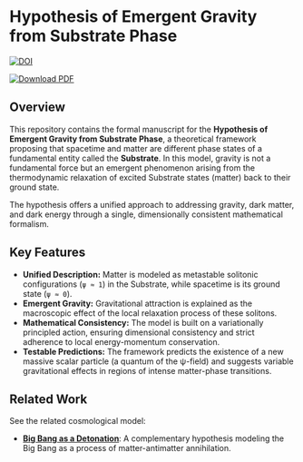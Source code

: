 # Hypothesis of Emergent Gravity from Substrate Phase

[![DOI](https://zenodo.org/badge/DOI/10.5281/zenodo.16952241.svg)](https://doi.org/10.5281/zenodo.16952241)

[![Download PDF](https://img.shields.io/badge/Download-Thesis_PDF-blue?style=for-the-badge&logo=pdf)](https://github.com/ArkOkupski-WAT/Hypothesis-of-Emergent-Gravity-from-Substrate-Phase/raw/main/Hipoteza%20Emergentnej%20Grawitacji%20z%20Fazy%20Pod%C5%82o%C5%BCa.pdf)

## Overview

This repository contains the formal manuscript for the **Hypothesis of Emergent Gravity from Substrate Phase**, a theoretical framework proposing that spacetime and matter are different phase states of a fundamental entity called the **Substrate**. In this model, gravity is not a fundamental force but an emergent phenomenon arising from the thermodynamic relaxation of excited Substrate states (matter) back to their ground state.

The hypothesis offers a unified approach to addressing gravity, dark matter, and dark energy through a single, dimensionally consistent mathematical formalism.

## Key Features

-   **Unified Description:** Matter is modeled as metastable solitonic configurations (`ψ ≈ 1`) in the Substrate, while spacetime is its ground state (`ψ ≈ 0`).
-   **Emergent Gravity:** Gravitational attraction is explained as the macroscopic effect of the local relaxation process of these solitons.
-   **Mathematical Consistency:** The model is built on a variationally principled action, ensuring dimensional consistency and strict adherence to local energy-momentum conservation.
-   **Testable Predictions:** The framework predicts the existence of a new massive scalar particle (a quantum of the ψ-field) and suggests variable gravitational effects in regions of intense matter-phase transitions.

## Related Work

See the related cosmological model:
-   [**Big Bang as a Detonation**](https://github.com/ArkOkupski-WAT/Big-Bang-as-a-Detonation-Explosive-Material): A complementary hypothesis modeling the Big Bang as a process of matter-antimatter annihilation.


